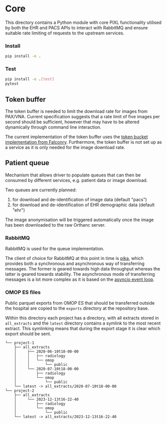 # Core

This directory contains a Python module with core PIXL functionality utilised by both the EHR and PACS APIs to
interact with RabbitMQ and ensure suitable rate limiting of requests to the upstream services.

### Install
```bash
pip install -e .
```

### Test

```bash
pip install -e .[test]
pytest 
```

## Token buffer

The token buffer is needed to limit the download rate for images from PAX/VNA. Current specification suggests that a 
rate limit of five images per second should be sufficient, however that may have to be altered dynamically through 
command line interaction. 

The current implementation of the token buffer uses the 
[token bucket implementation from Falconry](https://github.com/falconry/token-bucket/). Furthermore, the token buffer is
not set up as a service as it is only needed for the image download rate. 


## Patient queue

Mechanism that allows driver to populate queues that can then be consumed by different services, e.g. patient data
or image download.

Two queues are currently planned: 
1. for download and de-identification of image data (default "pacs")
2. for download and de-identification of EHR demographic data (default "ehr")

The image anonymisation will be triggered automatically once the image has been downloaded to the raw Orthanc server.

### RabbitMQ

RabbitMQ is used for the queue implementation. 

The client of choice for RabbitMQ at this point in time is [pika](https://pika.readthedocs.io/en/stable/), which provides both a synchronous and 
asynchronous way of transferring messages. The former is geared towards high data throughput whereas the latter is geared towards stability. 
The asynchronous mode of transferring messages is a lot more complex as it is based on the 
[asyncio event loop](https://docs.python.org/3/library/asyncio-eventloop.html).


### OMOP ES files

Public parquet exports from OMOP ES that should be transferred outside the hospital are copied to the `exports` directory at the repository base.

Within this directory each project has a directory, with all extracts stored in `all_extracts` and the `latest` directory
contains a symlink to the most recent extract. This symlinking means that during the export stage it is clear which export should be sent.

```
└── project-1
    ├── all_extracts
    │     ├── 2020-06-10t18-00-00
    │     │   ├── radiology
    │     │   └── omop
    │     │       └── public
    │     └── 2020-07-10t18-00-00
    │         ├── radiology
    │         └── omop
    │             └── public
    └── latest -> all_extracts/2020-07-10t18-00-00
└── project-2
    ├── all_extracts
    │     └── 2023-12-13t16-22-40
    │         ├── radiology
    │         └── omop
    │             └── public
    └── latest -> all_extracts/2023-12-13t16-22-40
```
